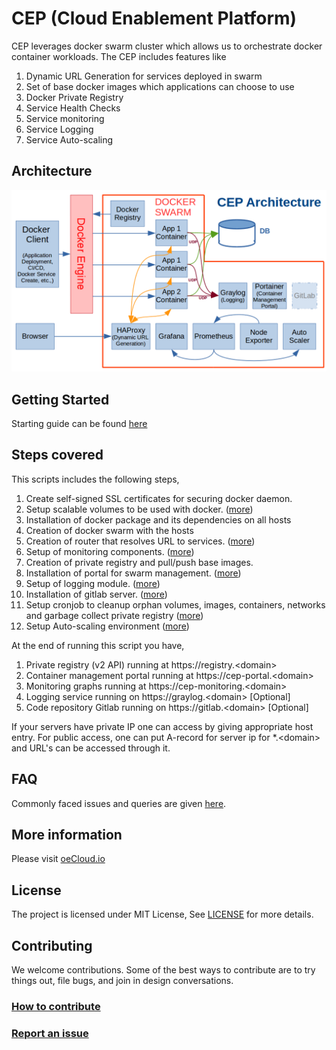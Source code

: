 # CEP (Cloud Enablement Platform)
CEP leverages docker swarm cluster which allows us to orchestrate docker container workloads. The CEP includes features like

1. Dynamic URL Generation for services deployed in swarm 
2. Set of base docker images which applications can choose to use 
3. Docker Private Registry 
4. Service Health Checks 
5. Service monitoring
6. Service Logging
7. Service Auto-scaling

## Architecture

![CEP Architecture](./docs/CEP-Architecture.png)

## Getting Started 
Starting guide can be found [here](./docs/GettingStarted.md)

## Steps covered
This scripts includes the following steps,

1.  Create self-signed SSL certificates for securing docker daemon. 
2.  Setup scalable volumes to be used with docker. ([more](./docs/docker_storage.md))
3.  Installation of docker package and its dependencies on all hosts
4.  Creation of docker swarm with the hosts 
5.  Creation of router that resolves URL to services. ([more](https://github.com/docker/dockercloud-haproxy))
6.  Setup of monitoring components. ([more](./docs/monitoring.md))
7.  Creation of private registry and pull/push base images.
8.  Installation of portal for swarm management. ([more](https://github.com/portainer/portainer))
9.  Setup of logging module. ([more](https://github.com/Graylog2/graylog2-server))
10. Installation of gitlab server. ([more](https://about.gitlab.com/features/))
11. Setup cronjob to cleanup orphan volumes, images, containers, networks and garbage collect private registry ([more](./docs/Cleanup_cronjob.md))
12. Setup Auto-scaling environment ([more](https://github.com/EdgeVerve/cep-auto-scaler))

At the end of running this script you have,
1. Private registry (v2 API) running at https://registry.<domain\>
2. Container management portal running at https://cep-portal.<domain\>
3. Monitoring graphs running at https://cep-monitoring.<domain\>
4. Logging service running on https://graylog.<domain\> [Optional]
5. Code repository Gitlab running on https://gitlab.<domain\> [Optional]

If your servers have private IP one can access by giving appropriate host entry. For public access, one can
put A-record for server ip for *.<domain\> and URL's can be accessed through it. 

## FAQ
Commonly faced issues and queries are given [here](./docs/faq.md).

## More information
Please visit [oeCloud.io](https://www.oecloud.io)

## License
The project is licensed under MIT License, See [LICENSE](./LICENSE) for more details.

## Contributing
We welcome contributions. Some of the best ways to contribute are to try things out, file bugs, and join in design conversations. 

### [How to contribute](./CONTRIBUTION.md)

### [Report an issue](https://github.com/EdgeVerve/cep-provision/issues)